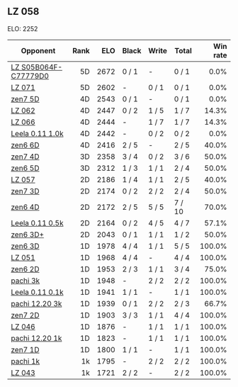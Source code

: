 ## LZ 058 ##

ELO: 2252

Opponent | Rank | ELO | Black | Write | Total | Win rate
---------|-----:|----:|-------|-------|-------|-------:
[LZ S05B064F-C77779D0](LZ%20S05B064F-C77779D0.md) | 5D | 2672 | 0 / 1 | - | 0 / 1 | 0.0%
[LZ 071](LZ%20071.md) | 5D | 2602 | - | 0 / 1 | 0 / 1 | 0.0%
[zen7 5D](zen7%205D.md) | 4D | 2543 | 0 / 1 | - | 0 / 1 | 0.0%
[LZ 062](LZ%20062.md) | 4D | 2447 | 0 / 2 | 1 / 5 | 1 / 7 | 14.3%
[LZ 066](LZ%20066.md) | 4D | 2444 | - | 1 / 7 | 1 / 7 | 14.3%
[Leela 0.11 1.0k](Leela%200.11%201.0k.md) | 4D | 2442 | - | 0 / 2 | 0 / 2 | 0.0%
[zen6 6D](zen6%206D.md) | 4D | 2416 | 2 / 5 | - | 2 / 5 | 40.0%
[zen7 4D](zen7%204D.md) | 3D | 2358 | 3 / 4 | 0 / 2 | 3 / 6 | 50.0%
[zen6 5D](zen6%205D.md) | 3D | 2312 | 1 / 3 | 1 / 1 | 2 / 4 | 50.0%
[LZ 057](LZ%20057.md) | 2D | 2186 | 1 / 4 | 1 / 1 | 2 / 5 | 40.0%
[zen7 3D](zen7%203D.md) | 2D | 2174 | 0 / 2 | 2 / 2 | 2 / 4 | 50.0%
[zen6 4D](zen6%204D.md) | 2D | 2172 | 2 / 5 | 5 / 5 | 7 / 10 | 70.0%
[Leela 0.11 0.5k](Leela%200.11%200.5k.md) | 2D | 2164 | 0 / 2 | 4 / 5 | 4 / 7 | 57.1%
[zen6 3D+](zen6%203D+.md) | 2D | 2043 | 0 / 1 | 1 / 1 | 1 / 2 | 50.0%
[zen6 3D](zen6%203D.md) | 1D | 1978 | 4 / 4 | 1 / 1 | 5 / 5 | 100.0%
[LZ 051](LZ%20051.md) | 1D | 1968 | 4 / 4 | - | 4 / 4 | 100.0%
[zen6 2D](zen6%202D.md) | 1D | 1953 | 2 / 3 | 1 / 1 | 3 / 4 | 75.0%
[pachi 3k](pachi%203k.md) | 1D | 1948 | - | 2 / 2 | 2 / 2 | 100.0%
[Leela 0.11 0.1k](Leela%200.11%200.1k.md) | 1D | 1941 | 1 / 1 | - | 1 / 1 | 100.0%
[pachi 12.20 3k](pachi%2012.20%203k.md) | 1D | 1939 | 0 / 1 | 2 / 2 | 2 / 3 | 66.7%
[zen7 2D](zen7%202D.md) | 1D | 1903 | 3 / 3 | 1 / 1 | 4 / 4 | 100.0%
[LZ 046](LZ%20046.md) | 1D | 1876 | - | 1 / 1 | 1 / 1 | 100.0%
[pachi 12.20 1k](pachi%2012.20%201k.md) | 1D | 1823 | - | 1 / 1 | 1 / 1 | 100.0%
[zen7 1D](zen7%201D.md) | 1D | 1800 | 1 / 1 | - | 1 / 1 | 100.0%
[pachi 1k](pachi%201k.md) | 1k | 1795 | - | 2 / 2 | 2 / 2 | 100.0%
[LZ 043](LZ%20043.md) | 1k | 1721 | 2 / 2 | - | 2 / 2 | 100.0%
